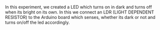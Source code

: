 In this experiment, we created a LED which turns on in dark and turns off when its bright on its own.
In this we connect an LDR (LIGHT DEPENDENT RESISTOR) to the Arduino board which senses,
whether its dark or not and turns on/off the led accordingly.
